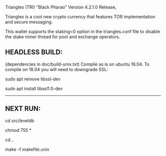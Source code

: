 Triangles (TRI) "Black Pharao" Version 4.2.1.0 Release, 

Triangles is a cool new crypto currency that features TOR implementation and secure messaging. 

This wallet supports the staking=0 option in the triangles.conf file to disable the stake miner thread for pool and exchange operators.

HEADLESS BUILD:
---
(dependencies in doc/build-unix.txt)
Compile as is on ubuntu 16.04. To compile on 18.04 you will need to downgrade SSL:

sudo apt remove libssl-dev

sudo apt install libssl1.0-dev

---
NEXT RUN:
---

cd src/leveldb

chmod 755 *

cd ..

make -f makefile.unix


